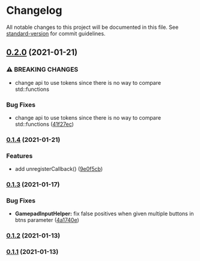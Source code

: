 # Changelog

All notable changes to this project will be documented in this file. See [standard-version](https://github.com/conventional-changelog/standard-version) for commit guidelines.

## [0.2.0](https://github.com/Stuff-Mods/GamepadLib/compare/v0.1.4...v0.2.0) (2021-01-21)


### ⚠ BREAKING CHANGES

* change api to use tokens since there is no way to compare std::functions

### Bug Fixes

* change api to use tokens since there is no way to compare std::functions ([41f27ec](https://github.com/Stuff-Mods/GamepadLib/commit/41f27ec7d9a97a5a3e0968bbbccdba7eecfe0f07))

### [0.1.4](https://github.com/Stuff-Mods/GamepadLib/compare/v0.1.3...v0.1.4) (2021-01-21)


### Features

* add unregisterCallback() ([9e0f5cb](https://github.com/Stuff-Mods/GamepadLib/commit/9e0f5cb3b326c792c2bbdcc8ed7e51b810382d69))

### [0.1.3](https://github.com/Stuff-Mods/GamepadLib/compare/v0.1.2...v0.1.3) (2021-01-17)


### Bug Fixes

* **GamepadInputHelper:** fix false positives when given multiple buttons in btns parameter ([4a1740e](https://github.com/Stuff-Mods/GamepadLib/commit/4a1740e4bd291ade2c044a26bc39891226d0e17f))

### [0.1.2](https://github.com/Stuff-Mods/GamepadLib/compare/v0.1.1...v0.1.2) (2021-01-13)

### [0.1.1](https://github.com/Stuff-Mods/GamepadLib/compare/v0.1.0...v0.1.1) (2021-01-13)

